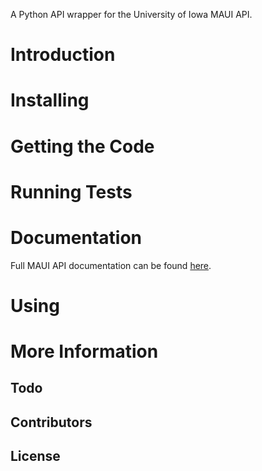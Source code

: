 A Python API wrapper for the University of Iowa MAUI API.

# Introduction
# Installing
# Getting the Code
# Running Tests
# Documentation
Full MAUI API documentation can be found [here](https://api.maui.uiowa.edu/maui/pub/webservices/documentation.page).
# Using
# More Information
## Todo
## Contributors
## License
